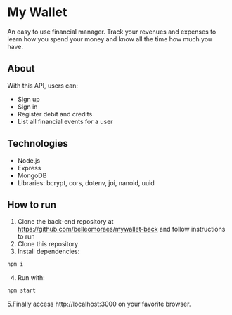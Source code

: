 # My Wallet

An easy to use financial manager. Track your revenues and expenses to learn how you spend your money and know all the time how much you have.

## About
With this API, users can:
- Sign up
- Sign in
- Register debit and credits
- List all financial events for a user


## Technologies
- Node.js
- Express
- MongoDB
- Libraries: bcrypt, cors, dotenv, joi, nanoid, uuid

## How to run
1. Clone the back-end repository at https://github.com/belleomoraes/mywallet-back and follow instructions to run
2. Clone this repository
3. Install dependencies: 
```bash
npm i
```
4. Run with: 
```bash
npm start
```
5.Finally access http://localhost:3000 on your favorite browser.
